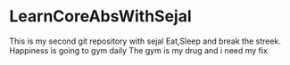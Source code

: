 # LearnCoreAbsWithSejal
This is my second git repository with sejal
Eat,Sleep and break the streek.
Happiness is going to gym daily
The gym is my drug and i need my fix

